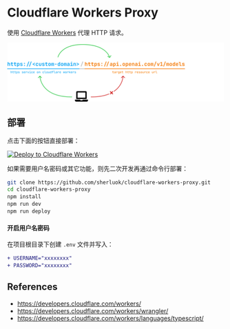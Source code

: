 # Cloudflare Workers Proxy

使用 [Cloudflare Workers](https://developers.cloudflare.com/workers/) 代理 HTTP 请求。

![](./docs/cloudflare-workers-proxy_url-structure.png)

## 部署

点击下面的按钮直接部署：

[![Deploy to Cloudflare Workers](https://deploy.workers.cloudflare.com/button)](https://deploy.workers.cloudflare.com/?url=https://github.com/sherluok/cloudflare-workers-proxy.git)

如果需要用户名密码或其它功能，则先二次开发再通过命令行部署：

```sh
git clone https://github.com/sherluok/cloudflare-workers-proxy.git
cd cloudflare-workers-proxy
npm install
npm run dev
npm run deploy
```

#### 开启用户名密码

在项目根目录下创建 `.env` 文件并写入：

```diff
+ USERNAME="xxxxxxxx"
+ PASSWORD="xxxxxxxx"
```

## References

- https://developers.cloudflare.com/workers/
- https://developers.cloudflare.com/workers/wrangler/
- https://developers.cloudflare.com/workers/languages/typescript/